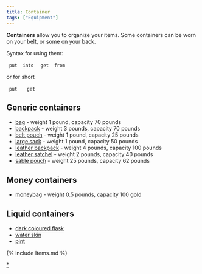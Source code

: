 ```yaml
---
title: Container
tags: ["Equipment"]
---
```

**Containers** allow you to organize your items. Some containers can be
worn on your belt, or some on your back.

Syntax for using them:

` put `<item>` into `<container>
` get `<item>` from `<container>

or for short

` put `<item>` `<container>
` get `<item>` `<container>

## Generic containers

- [bag](bag "wikilink") - weight 1 pound, capacity 70 pounds
- [backpack](backpack "wikilink") - weight 3 pounds, capacity 70 pounds
- [belt pouch](belt_pouch "wikilink") - weight 1 pound, capacity 25
  pounds
- [large sack](large_sack "wikilink") - weight 1 pound, capacity 50
  pounds
- [leather backpack](leather_backpack "wikilink") - weight 4 pounds,
  capacity 100 pounds
- [leather satchel](leather_satchel "wikilink") - weight 2 pounds,
  capacity 40 pounds
- [sable pouch](sable_pouch "wikilink") - weight 25 pounds, capacity 62
  pounds

## Money containers

- [moneybag](moneybag "wikilink") - weight 0.5 pounds, capacity 100
  [gold](gold "wikilink")

## Liquid containers

- [dark coloured flask](dark_coloured_flask "wikilink")
- [water skin](water_skin "wikilink")
- [pint](pint "wikilink")

{% include Items.md %}

[\*](Category:Containers "wikilink")